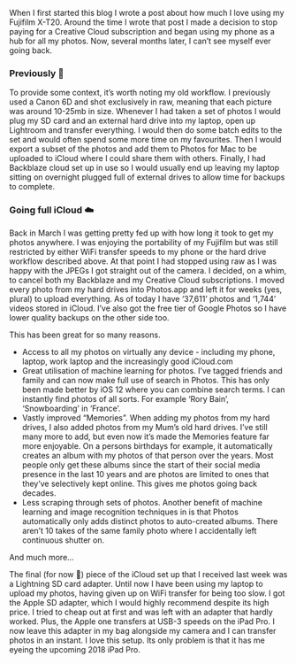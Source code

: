 When I first started this blog I wrote a post about how much I love using my Fujifilm X-T20. Around the time I wrote that post I made a decision to stop paying for a Creative Cloud subscription and began using my phone as a hub for all my photos. Now, several months later, I can’t see myself ever going back.

### Previously 💾 
To provide some context, it’s worth noting my old workflow. I previously used a Canon 6D and shot exclusively in raw, meaning that each picture was around 10-25mb in size. Whenever I had taken a set of photos I would plug my SD card and an external hard drive into my laptop, open up Lightroom and transfer everything. I would then do some batch edits to the set and would often spend some more time on my favourites. Then I would export a subset of the photos and add them to Photos for Mac to be uploaded to iCloud where I could share them with others. Finally, I had Backblaze cloud set up in use so I would usually end up leaving my laptop sitting on overnight plugged full of external drives to allow time for backups to complete. 

### Going full iCloud ☁️ 
Back in March I was getting pretty fed up with how long it took to get my photos anywhere. I was enjoying the portability of my Fujifilm but was still restricted by either WiFi transfer speeds to my phone or the hard drive workflow described above. At that point I had stopped using raw as I was happy with the JPEGs I got straight out of the camera. I decided, on a whim, to cancel both my Backblaze and my Creative Cloud subscriptions. I moved every photo from my hard drives into Photos.app and left it for weeks (yes, plural) to upload everything. As of today I have ‘37,611’ photos and ‘1,744’ videos stored in iCloud. I’ve also got the free tier of Google Photos so I have lower quality backups on the other side too.

This has been great for so many reasons.

* Access to all my photos on virtually any device - including my phone, laptop, work laptop and the increasingly good iCloud.com
* Great utilisation of machine learning for photos. I’ve tagged friends and family and can now make full use of search in Photos. This has only been made better by iOS 12 where you can combine search terms. I can instantly find photos of all sorts. For example ‘Rory Bain’, ‘Snowboarding’ in ‘France’. 
* Vastly improved “Memories”. When adding my photos from my hard drives, I also added photos from my Mum’s old hard drives. I’ve still many more to add, but even now it’s made the Memories feature far more enjoyable. On a persons birthdays for example, it automatically creates an album with my photos of that person over the years. Most people only get these albums since the start of their social media presence in the last 10 years and are photos are limited to ones that they’ve selectively kept online. This gives me photos going back decades. 
* Less scraping through sets of photos. Another benefit of machine learning and image recognition techniques in is that Photos automatically only adds distinct photos to auto-created albums. There aren’t 10 takes of the same family photo where I accidentally left continuous shutter on.

And much more...

The final (for now 😬) piece of the iCloud set up that I received last week was a Lightning SD card adapter. Until now I have been using my laptop to upload my photos, having given up on WiFi transfer for being too slow. I got the Apple SD adapter, which I would highly recommend despite its high price. I tried to cheap out at first and was left with an adapter that hardly worked. Plus, the Apple one transfers at USB-3 speeds on the iPad Pro. I now leave this adapter in my bag alongside my camera and I can transfer photos in an instant. I love this setup. Its only problem is that it has me eyeing the upcoming 2018 iPad Pro.







